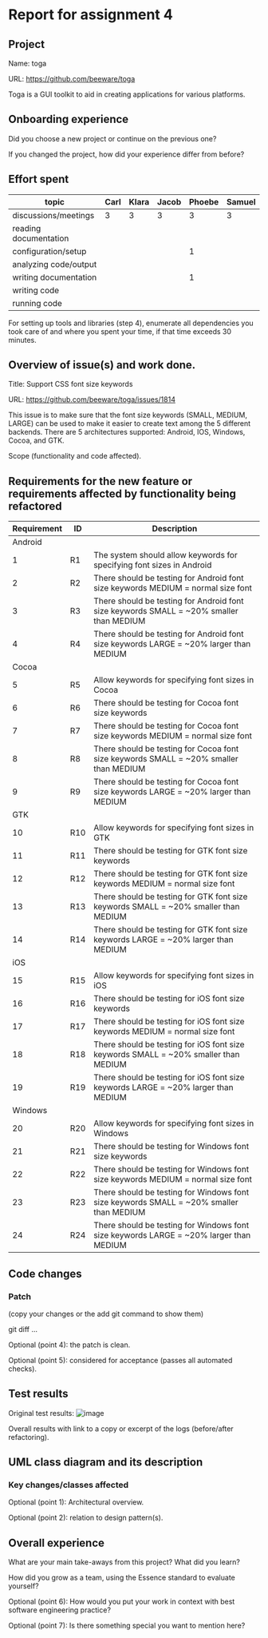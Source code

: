# Report for assignment 4

## Project

Name: toga

URL: https://github.com/beeware/toga

Toga is a GUI toolkit to aid in creating applications for various platforms. 

## Onboarding experience

Did you choose a new project or continue on the previous one?

If you changed the project, how did your experience differ from before?

## Effort spent
|topic                | Carl | Klara | Jacob | Phoebe | Samuel |
|---------------------|------|-------|-------|--------|--------|
|discussions/meetings |   3  |   3   |   3   |    3   |   3    |
|reading documentation|      |       |       |        |        |
|configuration/setup  |      |       |       |    1   |        | 
|analyzing code/output|      |       |       |        |        |
|writing documentation|      |       |       |    1   |        |
|writing code         |      |       |       |        |        |
|running code         |      |       |       |        |        |

For setting up tools and libraries (step 4), enumerate all dependencies
you took care of and where you spent your time, if that time exceeds
30 minutes.

## Overview of issue(s) and work done.

Title: Support CSS font size keywords

URL: https://github.com/beeware/toga/issues/1814

This issue is to make sure that the font size keywords (SMALL, MEDIUM, LARGE) can be used to make it easier to create text among the 5 different backends. There are 5 architectures supported: Android, IOS, Windows, Cocoa, and GTK. 

Scope (functionality and code affected).

## Requirements for the new feature or requirements affected by functionality being refactored
| Requirement | ID | Description |
|-------------|----|-------------|
|Android|
| 1 | R1 | The system should allow keywords for specifying font sizes in Android|
| 2 | R2 | There should be testing for Android font size keywords MEDIUM = normal size font|
| 3 | R3 | There should be testing for Android font size keywords SMALL = ~20\% smaller than MEDIUM|
| 4 | R4 | There should be testing for Android font size keywords LARGE = ~20\% larger than MEDIUM|
|Cocoa|
| 5 | R5 | Allow keywords for specifying font sizes in Cocoa|
| 6 | R6 | There should be testing for Cocoa font size keywords|
| 7 | R7 | There should be testing for Cocoa font size keywords MEDIUM = normal size font|
| 8 | R8 | There should be testing for Cocoa font size keywords SMALL = ~20\% smaller than MEDIUM|
| 9 | R9 | There should be testing for Cocoa font size keywords LARGE = ~20\% larger than MEDIUM|
|GTK|
| 10 | R10 | Allow keywords for specifying font sizes in GTK|
| 11 | R11 | There should be testing for GTK font size keywords|
| 12 | R12 | There should be testing for GTK font size keywords MEDIUM = normal size font|
| 13 | R13 | There should be testing for GTK font size keywords SMALL = ~20\% smaller than MEDIUM|
| 14 | R14 | There should be testing for GTK font size keywords LARGE = ~20\% larger than MEDIUM|
|iOS|
| 15 | R15 | Allow keywords for specifying font sizes in iOS|
| 16 | R16 | There should be testing for iOS font size keywords|
| 17 | R17 | There should be testing for iOS font size keywords MEDIUM = normal size font|
| 18 | R18 | There should be testing for iOS font size keywords SMALL = ~20\% smaller than MEDIUM|
| 19 | R19 | There should be testing for iOS font size keywords LARGE = ~20\% larger than MEDIUM|
|Windows|
| 20 | R20 | Allow keywords for specifying font sizes in Windows|
| 21 | R21 | There should be testing for Windows font size keywords|
| 22 | R22 | There should be testing for Windows font size keywords MEDIUM = normal size font|
| 23 | R23 | There should be testing for Windows font size keywords SMALL = ~20\% smaller than MEDIUM|
| 24 | R24 | There should be testing for Windows font size keywords LARGE = ~20\% larger than MEDIUM|

## Code changes

### Patch

(copy your changes or the add git command to show them)

git diff ...

Optional (point 4): the patch is clean.

Optional (point 5): considered for acceptance (passes all automated checks).

## Test results
Original test results: ![image](https://github.com/user-attachments/assets/e0269ca2-33a6-4f46-b434-fb6e9d420ac0)

Overall results with link to a copy or excerpt of the logs (before/after
refactoring).

## UML class diagram and its description

### Key changes/classes affected

Optional (point 1): Architectural overview.

Optional (point 2): relation to design pattern(s).

## Overall experience

What are your main take-aways from this project? What did you learn?

How did you grow as a team, using the Essence standard to evaluate yourself?

Optional (point 6): How would you put your work in context with best software engineering practice?

Optional (point 7): Is there something special you want to mention here?
